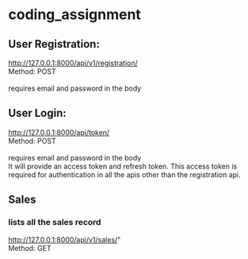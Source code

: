 # coding_assignment

## User Registration:
http://127.0.0.1:8000/api/v1/registration/
<br>
Method: POST  
<br>
requires email and password in the body

## User Login:
http://127.0.0.1:8000/api/token/
<br>
Method: POST  
<br>
requires email and password in the body
<br>
It will provide an access token and refresh token. This access token is required for authentication in all the apis other than the registration api.

## Sales
### lists all the sales record
 http://127.0.0.1:8000/api/v1/sales/"
 <br>
 Method: GET
